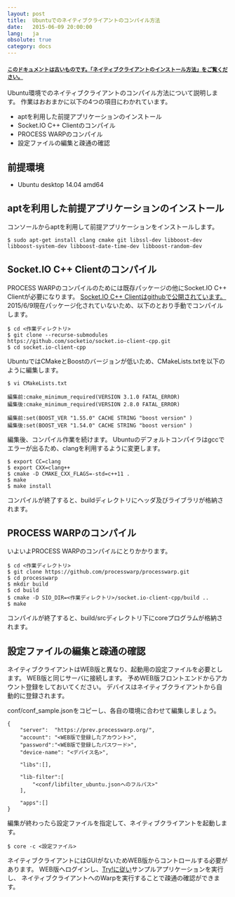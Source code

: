 ```yaml
---
layout: post
title:  Ubuntuでのネイティブクライアントのコンパイル方法
date:   2015-06-09 20:00:00
lang:   ja
obsolute: true
category: docs
---
```


#### [```このドキュメントは古いものです。「ネイティブクライアントのインストール方法」をご覧ください。```](/docs/2015/06/21/ja-required_install.html)

Ubuntu環境でのネイティブクライアントのコンパイル方法について説明します。
作業はおおまかに以下の4つの項目にわかれています。

* aptを利用した前提アプリケーションのインストール
* Socket.IO C++ Clientのコンパイル
* PROCESS WARPのコンパイル
* 設定ファイルの編集と疎通の確認

## 前提環境

* Ubuntu desktop 14.04 amd64

## aptを利用した前提アプリケーションのインストール

コンソールからaptを利用して前提アプリケーションをインストールします。

    $ sudo apt-get install clang cmake git libssl-dev libboost-dev libboost-system-dev libboost-date-time-dev libboost-random-dev

## Socket.IO C++ Clientのコンパイル

PROCESS WARPのコンパイルのためには既存パッケージの他にSocket.IO C++ Clientが必要になります。
[Socket.IO C++ Clientはgithubで公開されています。](https://github.com/socketio/socket.io-client-cpp)
2015/6/9現在パッケージ化されていないため、以下のとおり手動でコンパイルします。

    $ cd <作業ディレクトリ>
    $ git clone --recurse-submodules https://github.com/socketio/socket.io-client-cpp.git
    $ cd socket.io-client-cpp

UbuntuではCMakeとBoostのバージョンが低いため、CMakeLists.txtを以下のように編集します。

    $ vi CMakeLists.txt
    
    編集前:cmake_minimum_required(VERSION 3.1.0 FATAL_ERROR)
    編集後:cmake_minimum_required(VERSION 2.8.0 FATAL_ERROR)
    
    編集前:set(BOOST_VER "1.55.0" CACHE STRING "boost version" )
    編集後:set(BOOST_VER "1.54.0" CACHE STRING "boost version" )

編集後、コンパイル作業を続けます。
Ubuntuのデフォルトコンパイラはgccでエラーが出るため、clangを利用するように変更します。

    $ export CC=clang
    $ export CXX=clang++
    $ cmake -D CMAKE_CXX_FLAGS=-std=c++11 .
    $ make
    $ make install

コンパイルが終了すると、buildディレクトリにヘッダ及びライブラリが格納されます。

## PROCESS WARPのコンパイル

いよいよPROCESS WARPのコンパイルにとりかかります。

    $ cd <作業ディレクトリ>
    $ git clone https://github.com/processwarp/processwarp.git
    $ cd processwarp
    $ mkdir build
    $ cd build
    $ cmake -D SIO_DIR=<作業ディレクトリ>/socket.io-client-cpp/build ..
    $ make

コンパイルが終了すると、build/srcディレクトリ下にcoreプログラムが格納されます。

## 設定ファイルの編集と疎通の確認

ネイティブクライアントはWEB版と異なり、起動用の設定ファイルを必要とします。
WEB版と同じサーバに接続します。
予めWEB版フロントエンドからアカウント登録をしておいてください。
デバイスはネイティブクライアントから自動的に登録されます。

conf/conf_sample.jsonをコピーし、各自の環境に合わせて編集しましょう。

    {
        "server":  "https://prev.processwarp.org/",
        "account": "<WEB版で登録したアカウント>",
        "password":"<WEB版で登録したパスワード>",
        "device-name": "<デバイス名>",
    
        "libs":[],
    
        "lib-filter":[
	        "<conf/libfilter_ubuntu.jsonへのフルパス>"
        ],
    
        "apps":[]
    }

編集が終わったら設定ファイルを指定して、ネイティブクライアントを起動します。


    $ core -c <設定ファイル>

ネイティブクライアントにはGUIがないためWEB版からコントロールする必要があります。
WEB版へログインし、[Try!に従い](/ja/try)サンプルアプリケーションを実行し、
ネイティブクライアントへのWarpを実行することで疎通の確認ができます。
